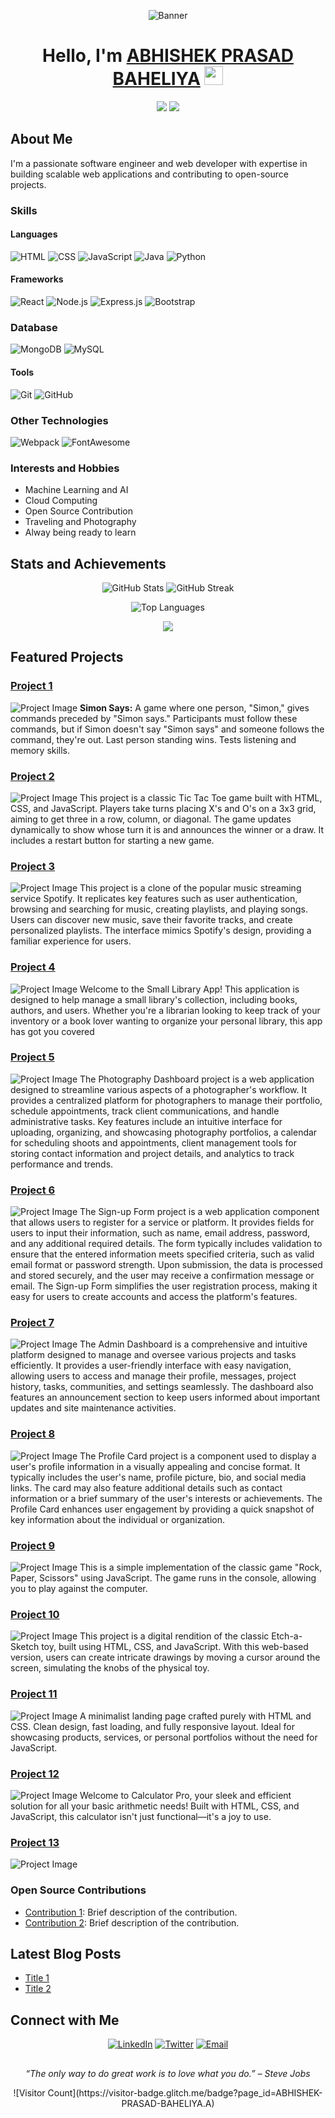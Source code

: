 <!-- Header Section -->
<p align="center">
  <img src="images/banner.jpeg" alt="Banner"/>
</p>
<h1 align="center">Hello, I'm <a href="https://abhishek-prasad-baheliya.github.io/Portfolio-_website/">ABHISHEK PRASAD BAHELIYA</a> <img src="https://media.giphy.com/media/hvRJCLFzcasrR4ia7z/giphy.gif" width="30px"></h1>
<p align="center">
  <a href="https://twitter.com/74401Abhishek"><img src="https://img.shields.io/twitter/follow/ABHISHEK-PRASAD-BAHELIYA?style=social"></a>
  <a href="https://github.com/ABHISHEK-PRASAD-BAHELIYA"><img src="https://img.shields.io/github/followers/ABHISHEK-PRASAD-BAHELIYA?style=social"></a>
</p>

<!-- About Me Section -->

## About Me

I'm a passionate software engineer and web developer with expertise in building scalable web applications and contributing to open-source projects.

### Skills

#### Languages

![HTML](https://img.shields.io/badge/HTML5-E34F26?style=for-the-badge&logo=html5&logoColor=white)
![CSS](https://img.shields.io/badge/CSS3-1572B6?style=for-the-badge&logo=css3&logoColor=white)
![JavaScript](https://img.shields.io/badge/JavaScript-F7DF1E?style=for-the-badge&logo=javascript&logoColor=black)
![Java](https://img.shields.io/badge/Java-007396?style=for-the-badge&logo=java&logoColor=white)
![Python](https://img.shields.io/badge/Python-3776AB?style=for-the-badge&logo=python&logoColor=white)

#### Frameworks

![React](https://img.shields.io/badge/React-20232A?style=for-the-badge&logo=react&logoColor=61DAFB)
![Node.js](https://img.shields.io/badge/Node.js-339933?style=for-the-badge&logo=nodedotjs&logoColor=white)
![Express.js](https://img.shields.io/badge/Express.js-000000?style=for-the-badge&logo=express&logoColor=white)
![Bootstrap](https://img.shields.io/badge/Bootstrap-563D7C?style=for-the-badge&logo=bootstrap&logoColor=white)

### Database

![MongoDB](https://img.shields.io/badge/MongoDB-4EA94B?style=for-the-badge&logo=mongodb&logoColor=white)
![MySQL](https://img.shields.io/badge/MySQL-4479A1?style=for-the-badge&logo=mysql&logoColor=white)

#### Tools

![Git](https://img.shields.io/badge/Git-F05032?style=for-the-badge&logo=git&logoColor=white)
![GitHub](https://img.shields.io/badge/GitHub-181717?style=for-the-badge&logo=github&logoColor=white)

### Other Technologies

![Webpack](https://img.shields.io/badge/Webpack-8DD6F9?style=for-the-badge&logo=webpack&logoColor=black)
![FontAwesome](https://img.shields.io/badge/FontAwesome-339AF0?style=for-the-badge&logo=fontawesome&logoColor=white)

### Interests and Hobbies

- Machine Learning and AI
- Cloud Computing
- Open Source Contribution
- Traveling and Photography
- Alway being ready to learn

<!-- Statistics and Achievements Section -->

## Stats and Achievements

<p align="center">
  <img src="https://github-readme-stats.vercel.app/api?username=ABHISHEK-PRASAD-BAHELIYA&show_icons=true&theme=radical" alt="GitHub Stats" />
  <img src="https://github-readme-streak-stats.herokuapp.com/?user=ABHISHEK-PRASAD-BAHELIYA&theme=radical" alt="GitHub Streak" />
</p>
<p align="center">
  <img src="https://github-readme-stats.vercel.app/api/top-langs/?username=ABHISHEK-PRASAD-BAHELIYA&layout=compact&theme=radical" alt="Top Languages" />
</p>
<p align="center">
  <a href="https://www.credly.com/badges/your-certification-url"><img src="https://img.shields.io/badge/Certified%20Professional-BadgeColor?style=for-the-badge&logo=certification-logo&logoColor=white"></a>
</p>

<!-- Projects and Contributions Section -->

## Featured Projects

### [Project 1](https://abhishek-prasad-baheliya.github.io/Simon-say-Game-/)

![Project Image](images/Siman-say-Game.png)
**Simon Says:** A game where one person, "Simon," gives commands preceded by "Simon says." Participants must follow these commands, but if Simon doesn't say "Simon says" and someone follows the command, they're out. Last person standing wins. Tests listening and memory skills.

### [Project 2](https://abhishek-prasad-baheliya.github.io/Tic-Tac-Toe-Game/)

![Project Image](images/Tic-tac-toe.png)
This project is a classic Tic Tac Toe game built with HTML, CSS, and JavaScript. Players take turns placing X's and O's on a 3x3 grid, aiming to get three in a row, column, or diagonal. The game updates dynamically to show whose turn it is and announces the winner or a draw. It includes a restart button for starting a new game.

### [Project 3](https://abhishek-prasad-baheliya.github.io/Spotify-clone/)

![Project Image](images/spotify.png)
This project is a clone of the popular music streaming service Spotify. It replicates key features such as user authentication, browsing and searching for music, creating playlists, and playing songs. Users can discover new music, save their favorite tracks, and create personalized playlists. The interface mimics Spotify's design, providing a familiar experience for users.

### [Project 4](https://abhishek-prasad-baheliya.github.io/Library-App/)

![Project Image](images/Library.png)
Welcome to the Small Library App! This application is designed to help manage a small library's collection, including books, authors, and users. Whether you're a librarian looking to keep track of your inventory or a book lover wanting to organize your personal library, this app has got you covered

### [Project 5](https://abhishek-prasad-baheliya.github.io/Photography-Dashboard/)

![Project Image](images/Photography.png)
The Photography Dashboard project is a web application designed to streamline various aspects of a photographer's workflow. It provides a centralized platform for photographers to manage their portfolio, schedule appointments, track client communications, and handle administrative tasks. Key features include an intuitive interface for uploading, organizing, and showcasing photography portfolios, a calendar for scheduling shoots and appointments, client management tools for storing contact information and project details, and analytics to track performance and trends.

### [Project 6](https://abhishek-prasad-baheliya.github.io/Sign-up-Form/)

![Project Image](images/sign-up-form.png)
The Sign-up Form project is a web application component that allows users to register for a service or platform. It provides fields for users to input their information, such as name, email address, password, and any additional required details. The form typically includes validation to ensure that the entered information meets specified criteria, such as valid email format or password strength. Upon submission, the data is processed and stored securely, and the user may receive a confirmation message or email. The Sign-up Form simplifies the user registration process, making it easy for users to create accounts and access the platform's features.

### [Project 7](https://abhishek-prasad-baheliya.github.io/Admin-Dashboard/)

![Project Image](images/Admin-Dashboard.png)
The Admin Dashboard is a comprehensive and intuitive platform designed to manage and oversee various projects and tasks efficiently. It provides a user-friendly interface with easy navigation, allowing users to access and manage their profile, messages, project history, tasks, communities, and settings seamlessly. The dashboard also features an announcement section to keep users informed about important updates and site maintenance activities.

### [Project 8](https://abhishek-prasad-baheliya.github.io/Profile-card/)

![Project Image](images/Profilecard.png)
The Profile Card project is a component used to display a user's profile information in a visually appealing and concise format. It typically includes the user's name, profile picture, bio, and social media links. The card may also feature additional details such as contact information or a brief summary of the user's interests or achievements. The Profile Card enhances user engagement by providing a quick snapshot of key information about the individual or organization.

### [Project 9](https://abhishek-prasad-baheliya.github.io/Rock-Paper-Scissors/)

![Project Image](images/Rock.png)
This is a simple implementation of the classic game "Rock, Paper, Scissors" using JavaScript. The game runs in the console, allowing you to play against the computer.

### [Project 10](https://abhishek-prasad-baheliya.github.io/Etch-a-Sketch/)

![Project Image](images/sketch.png)
This project is a digital rendition of the classic Etch-a-Sketch toy, built using HTML, CSS, and JavaScript. With this web-based version, users can create intricate drawings by moving a cursor around the screen, simulating the knobs of the physical toy.

### [Project 11](https://abhishek-prasad-baheliya.github.io/Landing-page/)

![Project Image](images/Landing-page.png)
A minimalist landing page crafted purely with HTML and CSS. Clean design, fast loading, and fully responsive layout. Ideal for showcasing products, services, or personal portfolios without the need for JavaScript.

### [Project 12](https://abhishek-prasad-baheliya.github.io/Calculator-Pro/)

![Project Image](images/calc.png)
Welcome to Calculator Pro, your sleek and efficient solution for all your basic arithmetic needs! Built with HTML, CSS, and JavaScript, this calculator isn't just functional—it's a joy to use.

### [Project 13](https://abhishek-prasad-baheliya.github.io/Tailwind-css-projects/)

![Project Image](images/tailwind.png)

### Open Source Contributions

- [Contribution 1](https://github.com/repo/project): Brief description of the contribution.
- [Contribution 2](https://github.com/repo/project): Brief description of the contribution.

<!-- Blog Posts Section -->

## Latest Blog Posts

<!-- BLOG-POST-LIST:START -->

- [Title 1](https://yourblog.com/title1)
- [Title 2](https://yourblog.com/title2)
<!-- BLOG-POST-LIST:END -->

<!-- Contact and Connect Section -->

## Connect with Me

<p align="center">
  <a href="https://www.linkedin.com/in/abhishek-prasad-baheliya"><img src="https://img.shields.io/badge/LinkedIn-%230077B5.svg?style=for-the-badge&logo=linkedin&logoColor=white" alt="LinkedIn" /></a>
  <a href="https://twitter.com/74401Abhishek"><img src="https://img.shields.io/badge/Twitter-%231DA1F2.svg?style=for-the-badge&logo=twitter&logoColor=white" alt="Twitter" /></a>
  <a href="mailto:singhabhishek74401.com"><img src="https://img.shields.io/badge/Email-D14836?style=for-the-badge&logo=gmail&logoColor=white" alt="Email" /></a>
</p>

## <!-- Footer Section -->

<p align="center">
  <i>“The only way to do great work is to love what you do.” – Steve Jobs</i>
</p>
<p align="center">
  ![Visitor Count](https://visitor-badge.glitch.me/badge?page_id=ABHISHEK-PRASAD-BAHELIYA.A)
</p>
